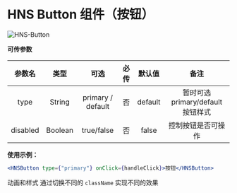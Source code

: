 # HNS Button 组件（按钮）

<img src="https://img.shields.io/badge/HNS--Button-v1.0-%23ff6987" alt="HNS-Button">

**可传参数**

|   参数名    |   类型    |        可选         | 必传  |   默认值   |            备注            |
|:--------:|:-------:|:-----------------:|:---:|:-------:|:------------------------:|
|   type   | String  | primary / default |  否  | default | 暂时可选primary/default 按钮样式 |
| disabled | Boolean |    true/false     |  否  |  false  |        控制按钮是否可操作         |

**使用示例：**

```jsx
<HNSButton type={"primary"} onClick={handleClick}>按钮</HNSButton>
```

动画和样式 通过切换不同的 `className` 实现不同的效果





